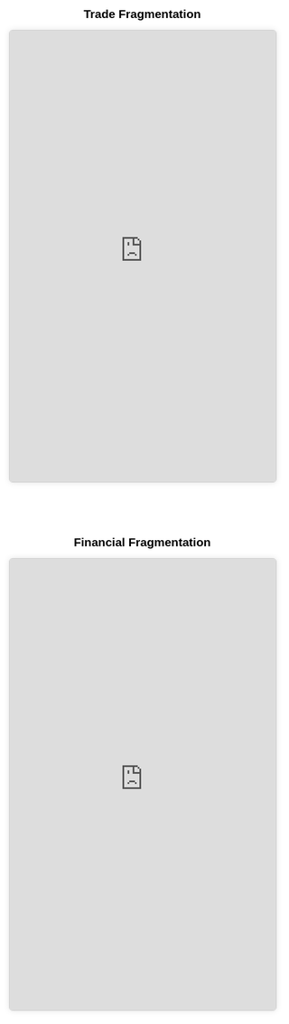 
<html lang="en">
<head>
  <meta charset="UTF-8">
  <meta name="viewport" content="width=device-width, initial-scale=1.0">
  <style>
    html, body {
      margin: 0;
      padding: 0;
      background-color: white;
      color: black;
      font-family: sans-serif;
    }

    .header {
      padding: 2rem 1rem;
      text-align: center;
      font-size: 1.75rem;
      font-weight: bold;
    }

    section {
      max-width: 960px;
      margin: 0 auto;
      padding: 2rem 1rem;
    }

    h2 {
      text-align: center;
      margin-bottom: 1rem;
    }

    .iframe-fixed {
      width: 100%;
      height: 800px; /* Fixed height to eliminate scrollbars */
      border: 1px solid #ccc;
      border-radius: 6px;
      box-shadow: 0 0 12px rgba(0,0,0,0.1);
    }

    @media screen and (max-width: 768px) {
      .iframe-fixed {
        height: 600px; /* Shorter on small devices */
      }
    }
  </style>
</head>
<body>


  <section>
    <h2>Trade Fragmentation</h2>
    <iframe
      class="iframe-fixed"
      src="https://lookerstudio.google.com/embed/reporting/8c92f986-d3b2-4bb7-a839-267912190484/page/1n0HF"
      allowfullscreen>
    </iframe>
  </section>

  <section>
    <h2>Financial Fragmentation</h2>
    <iframe
      class="iframe-fixed"
      src="https://lookerstudio.google.com/embed/reporting/8c92f986-d3b2-4bb7-a839-267912190484/page/p_u6dg9favrd"
      allowfullscreen>
    </iframe>
  </section>

  <!-- Add more sections below with other embed links if needed -->

</body>
</html>


